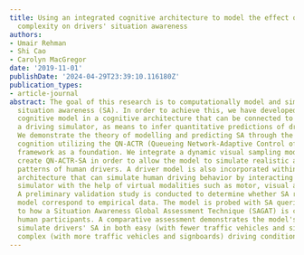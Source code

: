 ```yaml
---
title: Using an integrated cognitive architecture to model the effect of environmental
  complexity on drivers' situation awareness
authors:
- Umair Rehman
- Shi Cao
- Carolyn MacGregor
date: '2019-11-01'
publishDate: '2024-04-29T23:39:10.116180Z'
publication_types:
- article-journal
abstract: The goal of this research is to computationally model and simulate drivers'
  situation awareness (SA). In order to achieve this, we have developed a computational
  cognitive model in a cognitive architecture that can be connected to interact with
  a driving simulator, as means to infer quantitative predictions of drivers' SA.
  We demonstrate the theory of modelling and predicting SA through the lens of human
  cognition utilizing the QN-ACTR (Queueing Network-Adaptive Control of Thought-Rational)
  framework as a foundation. We integrate a dynamic visual sampling model (SEEV) to
  create QN-ACTR-SA in order to allow the model to simulate realistic attention allocation
  patterns of human drivers. A driver model is also incorporated within QN-ACTR-SA
  architecture that can simulate human driving behavior by interacting with a driving
  simulator with the help of virtual modalities such as motor, visual and memory functions.
  A preliminary validation study is conducted to determine whether SA results of the
  model correspond to empirical data. The model is probed with SA queries similar
  to how a Situation Awareness Global Assessment Technique (SAGAT) is conducted on
  human participants. A comparative assessment demonstrates the model's ability to
  simulate drivers' SA in both easy (with fewer traffic vehicles and signboards) and
  complex (with more traffic vehicles and signboards) driving conditions.
---
```

